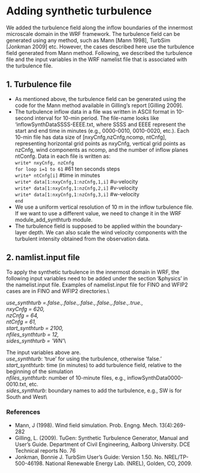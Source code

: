 # Adding synthetic turbulence
We added the turbulence field along the inflow boundaries of the innermost microscale domain in the WRF framework. The turbulence field can be generated using any method, such as Mann [Mann 1998], TurbSim [Jonkman 2009] etc. However, the cases described here use the turbulence field generated from Mann method. Following, we described the turbulence file and the input variables in the WRF namelist file that is associated with the turbulence file.

## 1. Turbulence file
- As mentioned above, the turbulence field can be generated using the code for the Mann method available in Gilling’s report [Gilling 2009]. 
- The turbulence inflow data in a file was written in ASCII format in 10-second interval for 10-min period. The file-name looks like ‘inflowSynthDataSSSS-EEEE.txt, where SSSS and EEEE represent the start and end time in minutes (e.g., 0000-0010, 0010-0020, etc.). Each 10-min file has data size of [nxyCnfg,nzCnfg,ncomp, ntCnfg], representing horizontal grid points as nxyCnfg, vertical grid points as nzCnfg, wind components as ncomp, and the number of inflow planes ntConfg. Data in each file is written as:\
`write* nxyCnfg, nzCnfg`\
`for loop i=1 to 61`     #61 ten seconds steps\
`write* ntCnfg[i]`  #time in minutes\
`write* data[1:nxyCnfg,1:nzCnfg,1,i]` #u-velocity\
`write* data[1:nxyCnfg,1:nzCnfg,2,i]` #v-velocity\
`write* data[1:nxyCnfg,1:nzCnfg,3,i]` #w-velocity\
`end`
- We use a uniform vertical resolution of 10 m in the inflow turbulence file. If we want to use a different value, we need to change it in the WRF module_add_synthturb module. 
- The turbulence field is supposed to be applied within the boundary-layer depth. We can also scale the wind velocity components with the turbulent intensity obtained from the observation data.

## 2. namlist.input file
To apply the synthetic turbulence in the innermost domain in WRF, the following input variables need to be added under the section ‘&physics’ in the namelist.input file. Examples of namelist.input file for FINO and WFIP2 cases are in FINO and WFIP2 directories.\

*use_synthturb       =.false.,.false.,.false.,.false.,.false.,.true.,* \
*nxyCnfg             = 620,* \
*nzCnfg              = 64,* \
*ntCnfg              = 61,* \
*start_synthturb     = 2100,*\
*nfiles_synthturb    = 12,*\
*sides_synthturb     = 'WN'*\

The input variables above are.\
*use_synthturb*: ‘true’ for using the turbulence, otherwise ‘false.’\
*start_synthturb*: time (in minutes) to add turbulence field, relative to the beginning of the simulation \
*nfiles_synthturb*: number of 10-minute files, e.g., inflowSynthData0000-0010.txt, etc. \
*sides_synthturb*: boundary names to add the turbulence, e.g., SW is for South and West\

### **References**
- Mann, J (1998). Wind field simulation. Prob. Engng. Mech. 13(4):269-282
- Gilling, L. (2009). TuGen: Synthetic Turbulence Generator, Manual and User’s Guide. Department of Civil Engineering, Aalborg University. DCE Technical reports No. 76
- Jonkman, Bonnie J. TurbSim User’s Guide: Version 1.50. No. NREL/TP-500-46198. National Renewable Energy Lab. (NREL), Golden, CO, 2009.

   
